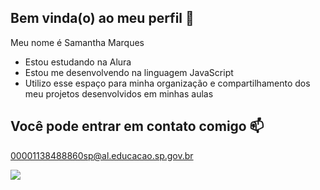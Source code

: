 ## Bem vinda(o) ao meu perfil 💜 ##

Meu nome é Samantha Marques
* Estou estudando na Alura
* Estou me desenvolvendo na linguagem JavaScript
* Utilizo esse espaço para minha organização e compartilhamento dos meu projetos desenvolvidos em minhas aulas

## Você pode entrar em contato comigo 📫 ##

00001138488860sp@al.educacao.sp.gov.br

![](https://github.com/user-attachments/assets/b363bd92-b781-4093-8b61-e91f295f61b5)
